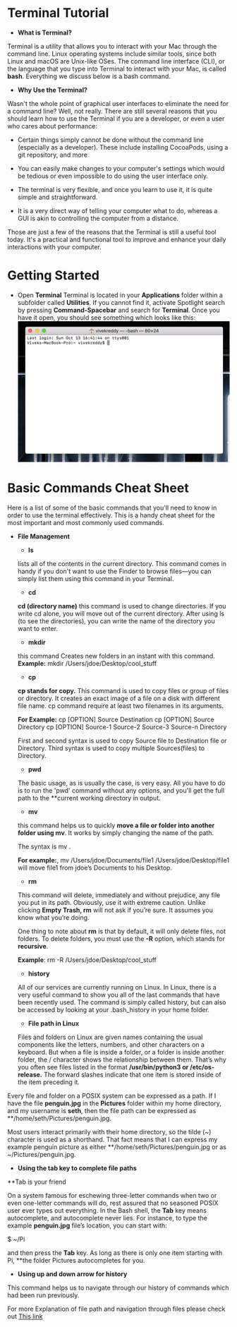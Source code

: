 # Terminal Tutorial
* **What is Terminal?**

Terminal is a utility that allows you to interact with your Mac through the command line. Linux operating systems include similar tools, since both Linux and macOS are Unix-like OSes. The command line interface (CLI), or the language that you type into Terminal to interact with your Mac, is called **bash**. Everything we discuss below is a bash command.

* **Why Use the Terminal?**

Wasn't the whole point of graphical user interfaces to eliminate the need for a command line? Well, not really. There are still several reasons that you should learn how to use the Terminal if you are a developer, or even a user who cares about performance:

* Certain things simply cannot be done without the command line (especially as a developer). These include installing CocoaPods, using a git repository, and more

* You can easily make changes to your computer's settings which would be tedious or even impossible to do using the user interface only.

* The terminal is very flexible, and once you learn to use it, it is quite simple and straightforward.

* It is a very direct way of telling your computer what to do, whereas a GUI is akin to controlling the computer from a distance.

Those are just a few of the reasons that the Terminal is still a useful tool today. It's a practical and functional tool to improve and enhance your daily interactions with your computer.

# Getting Started

* Open **Terminal** 
Terminal is located in your **Applications** folder within a subfolder called **Utilities**. If you cannot find it, activate Spotlight search by pressing **Command-Spacebar** and search for **Terminal**. Once you have it open, you should see something which looks like this:
![Command Prompt](/images/Terminal.png)

# Basic Commands Cheat Sheet
Here is a list of some of the basic commands that you'll need to know in order to use the terminal effectively. This is a handy cheat sheet for the most important and most commonly used commands.

* **File Management**
    * **ls** 
    
    lists all of the contents in the current directory. This command comes in handy if you don't want to use the Finder to browse files—you can simply list them using this command in your Terminal.
    
    * **cd**
    
    **cd (directory name)** this command is used to change directories. If you write cd alone, you will move out of the current directory. After using ls (to see the directories), you can write the name of the directory you want to enter.
    
    * **mkdir** 
    
    this command Creates new folders in an instant with this command.
    **Example:** mkdir /Users/jdoe/Desktop/cool_stuff
    
    * **cp**
    
    **cp stands for copy.** This command is used to copy files or group of files or directory. It creates an exact image of a file on a disk with different file name. cp command require at least two filenames in its arguments.
    
     **For Example:**
     cp [OPTION] Source Destination
     cp [OPTION] Source Directory
     cp [OPTION] Source-1 Source-2 Source-3 Source-n Directory

     First and second syntax is used to copy Source file to Destination file or Directory.
     Third syntax is used to copy multiple Sources(files) to Directory.
    
    
    * **pwd**
    
    The basic usage, as is usually the case, is very easy. All you have to do is to run the 'pwd' command without any options, and you'll get the full path to the **current working directory in output.
    
    * **mv**
    
    this command helps us to quickly **move a file or folder into another folder using mv**. It works by simply changing the name of the path.

    The syntax is mv <old file path> <new file path>.

    **For example:**, mv /Users/jdoe/Documents/file1 /Users/jdoe/Desktop/file1 will move file1 from jdoe’s Documents to his Desktop.
    
    * **rm**
    
    This command will delete, immediately and without prejudice, any file you put in its path. Obviously, use it with extreme             caution. Unlike clicking **Empty Trash, rm** will not ask if you’re sure. It assumes you know what you’re doing.

     One thing to note about **rm** is that by default, it will only delete files, not folders. To delete folders, you must use the **-R** option, which stands for **recursive**.

     **Example**: rm -R /Users/jdoe/Desktop/cool_stuff
    
    * **history**
    
    All of our services are currently running on Linux. In Linux, there is a very useful command to show you all of the last commands that have been recently used. The command is simply called history, but can also be accessed by looking at your .bash_history in your home folder.
    
    * **File path in Linux**
    
    Files and folders on Linux are given names containing the usual components like the letters, numbers, and other characters on a keyboard. But when a file is inside a folder, or a folder is inside another folder, the / character shows the relationship between them. That’s why you often see files listed in the format **/usr/bin/python3 or /etc/os-release.** The forward slashes indicate that one item is stored inside of the item preceding it.

Every file and folder on a POSIX system can be expressed as a path. If I have the file **penguin.jpg** in the **Pictures** folder within my home directory, and my username is **seth**, then the file path can be expressed as **/home/seth/Pictures/penguin.jpg.

Most users interact primarily with their home directory, so the tilde (~) character is used as a shorthand. That fact means that I can express my example penguin picture as either **/home/seth/Pictures/penguin.jpg or as ~/Pictures/penguin.jpg.

   * **Using the tab key to complete file paths**
   
   **Tab is your friend

On a system famous for eschewing three-letter commands when two or even one-letter commands will do, rest assured that no seasoned POSIX user ever types out everything. In the Bash shell, the **Tab** key means autocomplete, and autocomplete never lies. For instance, to type the example **penguin.jpg** file’s location, you can start with:

$ ~/Pi

and then press the **Tab** key. As long as there is only one item starting with Pi, **the folder Pictures autocompletes for you.
      
      
   * **Using up and down arrow for history**
   
   This command helps us to navigate through our history of commands which had been run previously.
   
For more Explanation of file path and navigation through files please check out [This link](https://opensource.com/article/19/8/understanding-file-paths-linux)   
   
   
  
